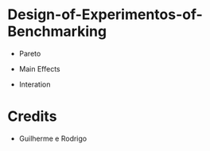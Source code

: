 # Design-of-Experimentos-of-Benchmarking

* Pareto

* Main Effects

* Interation

# Credits

* Guilherme e Rodrigo
